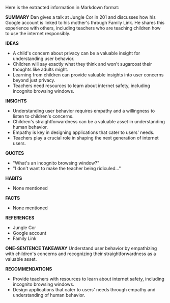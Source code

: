 Here is the extracted information in Markdown format:

**SUMMARY**
Dan gives a talk at Jungle Cor in 201 and discusses how his Google account is linked to his mother's through Family Link. He shares this experience with others, including teachers who are teaching children how to use the internet responsibly.

**IDEAS**
* A child's concern about privacy can be a valuable insight for understanding user behavior.
* Children will say exactly what they think and won't sugarcoat their thoughts like adults might.
* Learning from children can provide valuable insights into user concerns beyond just privacy.
* Teachers need resources to learn about internet safety, including incognito browsing windows.

**INSIGHTS**
* Understanding user behavior requires empathy and a willingness to listen to children's concerns.
* Children's straightforwardness can be a valuable asset in understanding human behavior.
* Empathy is key in designing applications that cater to users' needs.
* Teachers play a crucial role in shaping the next generation of internet users.

**QUOTES**
* "What's an incognito browsing window?"
* "I don't want to make the teacher being ridiculed..."

**HABITS**
* None mentioned

**FACTS**
* None mentioned

**REFERENCES**
* Jungle Cor
* Google account
* Family Link

**ONE-SENTENCE TAKEAWAY**
Understand user behavior by empathizing with children's concerns and recognizing their straightforwardness as a valuable asset.

**RECOMMENDATIONS**
* Provide teachers with resources to learn about internet safety, including incognito browsing windows.
* Design applications that cater to users' needs through empathy and understanding of human behavior.

